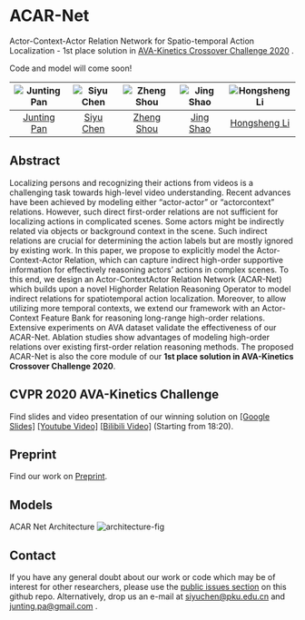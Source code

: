 # ACAR-Net
Actor-Context-Actor Relation Network for Spatio-temporal Action Localization - 1st place solution in [AVA-Kinetics
Crossover Challenge 2020](https://research.google.com/ava/challenge.html) . 

Code and model will come soon!

| ![Junting Pan][JuntingPan-photo]  | ![Siyu Chen][SiyuChen-photo]  |  ![Zheng Shou][ZhengShou-photo] | ![Jing Shao][JingShao-photo] | ![Hongsheng Li][HongshengLi-photo]  |
|:-:|:-:|:-:|:-:|:-:|
| [Junting Pan][JuntingPan-web]  | [Siyu Chen][SiyuChen-web] | [Zheng Shou][ZhengShou-web] | [Jing Shao][JingShao-web] |  [Hongsheng Li][HongshengLi-web] 

[JuntingPan-web]: https://junting.github.io/
[SiyuChen-web]: https://siyu-c.github.io/
[ZhengShou-web]: http://www.columbia.edu/~zs2262/
[JingShao-web]: https://amandajshao.github.io/
[HongshengLi-web]: https://www.ee.cuhk.edu.hk/~hsli/

[JuntingPan-photo]: https://github.com/Siyu-C/ACAR-Net/blob/master/authors/juntingpan.png "Junting Pan"
[SiyuChen-photo]: https://github.com/Siyu-C/ACAR-Net/blob/master/authors/siyuchen.png "Siyu Chen"
[ZhengShou-photo]: https://github.com/Siyu-C/ACAR-Net/blob/master/authors/zhengshou.png "Zheng Shou"
[JingShao-photo]: https://github.com/Siyu-C/ACAR-Net/blob/master/authors/jingshao.png "JingShao"
[HongshengLi-photo]: https://github.com/Siyu-C/ACAR-Net/blob/master/authors/hongshengli.png "Hongsheng Li"

## Abstract

Localizing persons and recognizing their actions from videos is a challenging task towards high-level video understanding. Recent advances have been achieved by modeling either “actor-actor” or “actorcontext” relations. However, such direct first-order relations are not sufficient for localizing actions in complicated scenes. Some actors might be indirectly related via objects or background context in the scene. Such indirect relations are crucial for determining the action labels but are mostly ignored by existing work. In this paper, we propose to explicitly model the Actor-Context-Actor Relation, which can capture indirect high-order supportive information for effectively reasoning actors’ actions in complex scenes. To this end, we design an Actor-ContextActor Relation Network (ACAR-Net) which builds upon a novel Highorder Relation Reasoning Operator to model indirect relations for spatiotemporal action localization. Moreover, to allow utilizing more temporal contexts, we extend our framework with an Actor-Context Feature Bank for reasoning long-range high-order relations. Extensive experiments on AVA dataset validate the effectiveness of our ACAR-Net. Ablation studies show advantages of modeling high-order relations over existing first-order relation reasoning methods. The proposed ACAR-Net is also the core module of our **1st place solution in AVA-Kinetics
Crossover Challenge 2020**.

## CVPR 2020 AVA-Kinetics Challenge  
Find slides and video presentation of our winning solution on [[Google Slides]](https://docs.google.com/presentation/d/1JrZLddujC2LVl3etUKkbj40o486fnQMzlAHHbc8F9q4/edit?usp=sharing) [[Youtube Video]](https://youtu.be/zJPEmG3LCH4?list=PLw6H4u-XW8siSxqdRVcD5aBn3OTuA7M7x&t=1105) [[Bilibili Video]](https://www.bilibili.com/video/BV1nT4y1J716) (Starting from 18:20).

## Preprint
Find our work on [Preprint](https://junting.github.io/preprint/acar.pdf).


## Models
ACAR Net Architecture
![architecture-fig]

[architecture-fig]: https://github.com/Siyu-C/ACAR-Net/blob/master/figs/architecture.png "acar-net architecture"

## Contact
If you have any general doubt about our work or code which may be of interest for other researchers, please use the [public issues section](https://github.com/Siyu-C/ACAR-Net/issues) on this github repo. Alternatively, drop us an e-mail at siyuchen@pku.edu.cn and junting.pa@gmail.com .

